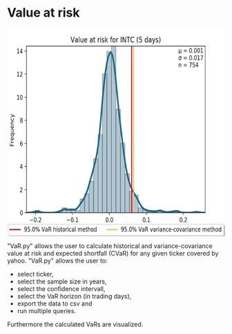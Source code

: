 # Value at risk

<p align="center"><img src="./VaR_Exmpl_INTC.png" alt="Value at risk example" title="Example value at risk calculation (INTC)" width="640" height="480" align="middle" /></p>

"VaR.py" allows the user to calculate historical and variance-covariance value at risk and expected shortfall (CVaR) for any given ticker covered by yahoo. "VaR.py" allows the user to:

<ul>
<li>select ticker,</li>
<li>select the sample size in years,</li>
<li>select the confidence intervall,</li>
<li>select the VaR horizon (in trading days),</li>
<li>export the data to csv and</li>
<li>run multiple queries.</li>
</ul>

Furthermore the calculated VaRs are visualized.

